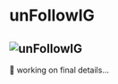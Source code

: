 # unFollowIG
![unFollowIG](https://github.com/user-attachments/assets/9cca7960-da39-45af-939c-608039584c71)
---
🔧 working on final details...
